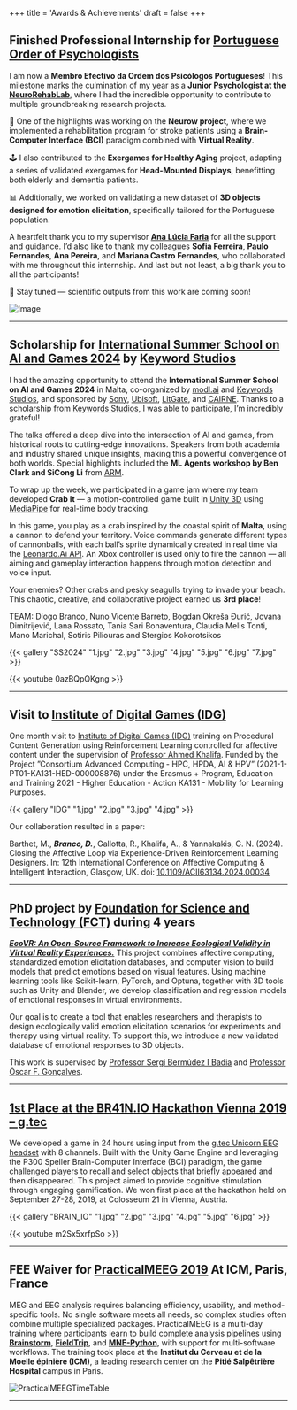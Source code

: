 +++
title = 'Awards & Achievements'
draft = false
+++

## Finished Professional Internship for [Portuguese Order of Psychologists](https://www.ordemdospsicologos.pt/pt)

I am now a **Membro Efectivo da Ordem dos Psicólogos Portugueses**! 
This milestone marks the culmination of my year as a **Junior Psychologist at the [NeuroRehabLab](https://neurorehablab.ulusofona.pt/)**, where I had the incredible opportunity to contribute to multiple groundbreaking research projects.

🚀 One of the highlights was working on the **Neurow project**, where we implemented a rehabilitation program for stroke patients using a **Brain-Computer Interface (BCI)** paradigm combined with **Virtual Reality**.

🕹️ I also contributed to the **Exergames for Healthy Aging** project, adapting a series of validated exergames for **Head-Mounted Displays**, benefitting both elderly and dementia patients.

📊 Additionally, we worked on validating a new dataset of **3D objects designed for emotion elicitation**, specifically tailored for the Portuguese population.

A heartfelt thank you to my supervisor [**Ana Lúcia Faria**](https://www.uma.pt/en/directorio/ana-lucia-dos-santos-faria/) for all the support and guidance. I’d also like to thank my colleagues **Sofia Ferreira**, **Paulo Fernandes**, **Ana Pereira**, and **Mariana Castro Fernandes**, who collaborated with me throughout this internship. And last but not least, a big thank you to all the participants!

📢 Stay tuned — scientific outputs from this work are coming soon!


![Image](/images/OPP/1.jpg)


---
## Scholarship for [International Summer School on AI and Games 2024](https://school.gameaibook.org/2024-school/) by [Keyword Studios](https://www.keywordsstudios.com/) 

I had the amazing opportunity to attend the **International Summer School on AI and Games 2024** in Malta, co-organized by [modl.ai](https://modl.ai) and [Keywords Studios](https://www.keywordsstudios.com), and sponsored by [Sony](https://www.sony.com), [Ubisoft](https://www.ubisoft.com), [LitGate](https://litgate.ai), and [CAIRNE](https://cairne.eu/). Thanks to a scholarship from [Keywords Studios](https://www.keywordsstudios.com), I was able to participate,  I’m incredibly grateful!

The talks offered a deep dive into the intersection of AI and games, from historical roots to cutting-edge innovations. Speakers from both academia and industry shared unique insights, making this a powerful convergence of both worlds. Special highlights included the **ML Agents workshop by Ben Clark and SiCong Li** from [ARM](https://www.arm.com/).

To wrap up the week, we participated in a game jam where my team developed **Crab It** — a motion-controlled game built in [Unity 3D](https://unity.com/) using [MediaPipe](https://viso.ai/computer-vision/mediapipe/) for real-time body tracking.

In this game, you play as a crab inspired by the coastal spirit of **Malta**, using a cannon to defend your territory. Voice commands generate different types of cannonballs, with each ball’s sprite dynamically created in real time via the [Leonardo.Ai API](https://leonardo.ai/). An Xbox controller is used only to fire the cannon — all aiming and gameplay interaction happens through motion detection and voice input.

Your enemies? Other crabs and pesky seagulls trying to invade your beach. This chaotic, creative, and collaborative project earned us **3rd place**!

TEAM: Diogo Branco, Nuno Vicente Barreto, Bogdan Okreša Đurić, Jovana Dimitrijević, Lana Rossato, Tania Sari Bonaventura, Claudia Melis Tonti, Mano Marichal, Sotiris Piliouras and Stergios Kokorotsikos

{{< gallery "SS2024" "1.jpg" "2.jpg" "3.jpg" "4.jpg" "5.jpg" "6.jpg" "7.jpg" >}}

{{< youtube 0azBQpQKgng >}}



---
## Visit to [Institute of Digital Games (IDG)](https://www.game.edu.mt/) 

One month visit to [Institute of Digital Games (IDG)](https://www.game.edu.mt/) training on Procedural Content Generation using Reinforcement Learning controlled for affective content under the supervision of [Professor Ahmed Khalifa](https://www.um.edu.mt/profile/ahmedkhalifa). Funded by the Project ”Consortium Advanced Computing - HPC, HPDA, AI & HPV” (2021-1-PT01-KA131-HED-000008876) under the Erasmus + Program, Education and Training 2021 - Higher Education - Action KA131 - Mobility for Learning Purposes.


{{< gallery "IDG" "1.jpg" "2.jpg" "3.jpg" "4.jpg" >}}


Our collaboration resulted in a paper: 

Barthet, M., ***Branco, D.***, Gallotta, R., Khalifa, A., & Yannakakis, G. N. (2024). Closing the Affective Loop via Experience-Driven Reinforcement Learning Designers. In: 12th International Conference on Affective Computing & Intelligent Interaction, Glasgow, UK. doi:
[10.1109/ACII63134.2024.00034](https://ieeexplore.ieee.org/abstract/document/10970325)

---

## PhD project by [Foundation for Science and Technology (FCT)](https://www.fct.pt/en/) during 4 years 

[***EcoVR: An Open-Source Framework to Increase Ecological Validity in Virtual Reality Experiences.***](https://doi.org/10.54499/2021.05646.BD)
This project combines affective computing, standardized emotion elicitation databases, and computer vision to build models that predict emotions based on visual features. Using machine learning tools like Scikit-learn, PyTorch, and Optuna, together with 3D tools such as Unity and Blender, we develop classification and regression models of emotional responses in virtual environments.

Our goal is to create a tool that enables researchers and therapists to design ecologically valid emotion elicitation scenarios for experiments and therapy using virtual reality. To support this, we introduce a new validated database of emotional responses to 3D objects.

This work is supervised by [Professor Sergi Bermúdez I Badia](https://www.uma.pt/en/directorio/sergi-bermudez-i-badia/) and [Professor Óscar F. Gonçalves](https://www.uc.pt/cogbooster/people/).




---
## [1st Place at the BR41N.IO Hackathon Vienna 2019 – g.tec](https://www.br41n.io/Vienna-2019)
  We developed a game in 24 hours using input from the [g.tec Unicorn EEG headset](https://www.gtec.at/product/unicorn-hybrid-black/?srsltid=AfmBOopOLUp1NPDGKGufcm7khz_zIosKZg7fp2jtt0E8R4uhloVLzfsg) with 8 channels. Built with the Unity Game Engine and leveraging the P300 Speller Brain-Computer Interface (BCI) paradigm, the game challenged players to recall and select objects that briefly appeared and then disappeared. This project aimed to provide cognitive stimulation through engaging gamification. We won first place at the hackathon held on September 27-28, 2019, at Colosseum 21 in Vienna, Austria.


{{< gallery "BRAIN_IO" "1.jpg" "2.jpg" "3.jpg" "4.jpg" "5.jpg" "6.jpg" >}}


{{< youtube m2Sx5xrfpSo >}}


---

## FEE Waiver for [PracticalMEEG 2019](https://practicalmeeg2019.org/) At ICM, Paris, France
MEG and EEG analysis requires balancing efficiency, usability, and method-specific tools. No single software meets all needs, so complex studies often combine multiple specialized packages. PracticalMEEG is a multi-day training where participants learn to build complete analysis pipelines using [**Brainstorm**](https://neuroimage.usc.edu/brainstorm/Introduction), [**FieldTrip**](https://www.fieldtriptoolbox.org/), and [**MNE-Python**](https://mne.tools/stable/index.html), with support for multi-software workflows. The training took place at the **Institut du Cerveau et de la Moelle épinière (ICM)**, a leading research center on the **Pitié Salpêtrière Hospital** campus in Paris.

![PracticalMEEGTimeTable](/images/PracticalMEEG2019/TimeTable.jpg)

---